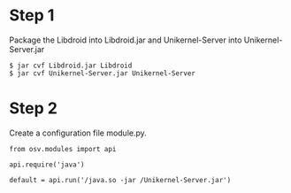 # Step 1
Package the Libdroid into Libdroid.jar and Unikernel-Server into Unikernel-Server.jar
```
$ jar cvf Libdroid.jar Libdroid
$ jar cvf Unikernel-Server.jar Unikernel-Server
```
# Step 2
Create a configuration file module.py.
```
from osv.modules import api

api.require('java')

default = api.run('/java.so -jar /Unikernel-Server.jar')
```
